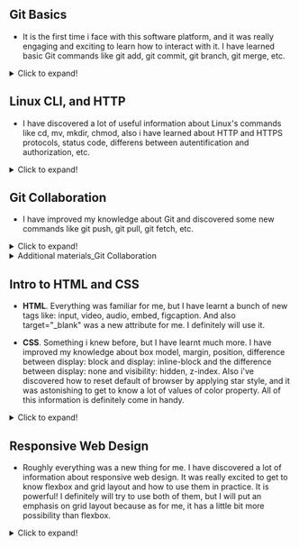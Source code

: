 ## Git Basics
- It is the first time i face with this software platform, and it was really engaging and exciting to learn how to interact with it. I have learned basic Git commands like git add, git commit, git branch, git merge, etc.
<details>
<summary>Click to expand!</summary>

![](https://github.com/MaksymYuzva/kottans-frontend/blob/main/task_git_basics/1.png)

![](https://github.com/MaksymYuzva/kottans-frontend/blob/main/task_git_basics/2.png)

![](https://github.com/MaksymYuzva/kottans-frontend/blob/main/task_git_basics/3.png)

</details>

## Linux CLI, and HTTP
- I have discovered a lot of useful information about Linux's commands like cd, mv, mkdir, chmod, also i have learned about HTTP and HTTPS protocols, status code, differens between autentification and authorization, etc. 

<details>
<summary>Click to expand!</summary>

![](https://github.com/MaksymYuzva/kottans-frontend/blob/main/task_linux_cli/Linux%20Survival.png)

</details>

## Git Collaboration
- I have improved my knowledge about Git and discovered some new commands like git push, git pull, git fetch, etc.
<details>
<summary>Click to expand!</summary>

![](https://github.com/MaksymYuzva/kottans-frontend/blob/main/task_git_collaboration/1.png)

![](https://github.com/MaksymYuzva/kottans-frontend/blob/main/task_git_collaboration/2.png)

![](https://github.com/MaksymYuzva/kottans-frontend/blob/main/task_git_collaboration/3.png)
</details>
<details>

<summary>Additional materials_Git Collaboration</summary>

 [] An Introduction to Git and GitHub by Brian Yu (CS50 course), video, ~40 min.
 [] Oh shit, git!
 [] Flight rules for git
 [] GitHub Skills

</details>

## Intro to HTML and CSS
- **HTML**. Everything was familiar for me, but I have learnt a bunch of new tags like: input, video, audio, embed, figcaption. And also  target="_blank" was a new attribute for me. I definitely will use it.

- **CSS**. Something i knew before, but I have learnt much more. I have improved my knowledge about box model, margin, position, difference between display: block and display:  inline-block and the difference between display: none and visibility: hidden, z-index. Also i've discovered how to reset default of browser by applying star style, and it was astonishing to get to know a lot of values of color property. All of this information is definitely come in handy.
<details>

<summary>Click to expand!</summary>

![](https://github.com/MaksymYuzva/kottans-frontend/blob/main/task_task_html_css_intro/1.png)

![](https://github.com/MaksymYuzva/kottans-frontend/blob/main/task_task_html_css_intro/2.png)

</details>

## Responsive Web Design
- Roughly everything was a new thing for me. I have discovered a lot of information about responsive web design. It was really excited to get to know flexbox and grid layout and how to use them in practice. It is powerful! I definitely will try to use both of them, but I will  put an emphasis on grid layout because as for me, it has a little bit more possibility than flexbox.

<details>
<summary>Click to expand!</summary>

![](https://github.com/MaksymYuzva/kottans-frontend/blob/main/task_responsive_web_design/1.png)

![](https://github.com/MaksymYuzva/kottans-frontend/blob/main/task_responsive_web_design/2.png)

![](https://github.com/MaksymYuzva/kottans-frontend/blob/main/task_responsive_web_design/3.png)

![](https://github.com/MaksymYuzva/kottans-frontend/blob/main/task_responsive_web_design/4.png)


</details>